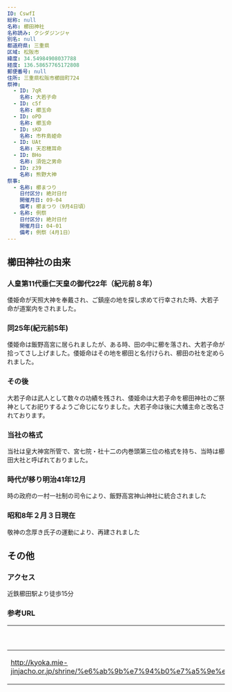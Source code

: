 ```yaml
---
ID: CswfI
総称: null
名称: 櫛田神社
名称読み: クシダジンジャ
別名: null
都道府県: 三重県
区域: 松阪市
緯度: 34.54984908037788
経度: 136.58657765172808
郵便番号: null
住所: 三重県松阪市櫛田町724
祭神:
  - ID: 7qR
    名称: 大若子命
  - ID: c5f
    名称: 櫛玉命
  - ID: oPD
    名称: 櫛玉命
  - ID: sKD
    名称: 市杵島姫命
  - ID: UAt
    名称: 天忍穂耳命
  - ID: BHo
    名称: 須佐之男命
  - ID: z39
    名称: 熊野大神
祭事:
  - 名称: 櫛まつり
    日付区分: 絶対日付
    開催月日: 09-04
    備考: 櫛まつり（9月4日頃）
  - 名称: 例祭
    日付区分: 絶対日付
    開催月日: 04-01
    備考: 例祭（4月1日）
---
```


## 櫛田神社の由来

### 人皇第11代垂仁天皇の御代22年（紀元前８年）

倭姫命が天照大神を奉戴され、ご鎮座の地を探し求めて行幸された時、大若子命が道案内をされました。

### 同25年(紀元前5年)

倭姫命は飯野高宮に居られましたが、ある時、田の中に櫛を落され、大若子命が拾ってさし上げました。倭姫命はその地を櫛田と名付けられ、櫛田の社を定められました。

### その後

大若子命は武人として数々の功績を残され、倭姫命は大若子命を櫛田神社のご祭神としてお祀りするようご命じになりました。大若子命は後に大幡主命と改名されております。

### 当社の格式

当社は皇大神宮所管で、宮七院・社十二の内巻頭第三位の格式を持ち、当時は櫛田大社と呼ばれておりました。

### 時代が移り明治41年12月

時の政府の一村一社制の司令により、飯野高宮神山神社に統合されました

### 昭和8年２月３日現在

敬神の念厚き氏子の運動により、再建されました

## その他

### アクセス

近鉄櫛田駅より徒歩15分

### 参考URL

| URL                                                                                                                       | 説明   |
| ------------------------------------------------------------------------------------------------------------------------- | ------ |
| http://kyoka.mie-jinjacho.or.jp/shrine/%e6%ab%9b%e7%94%b0%e7%a5%9e%e7%a4%be%ef%bc%88%e6%ab%9b%e7%94%b0%e7%94%ba%ef%bc%89/ | 神社庁 |
